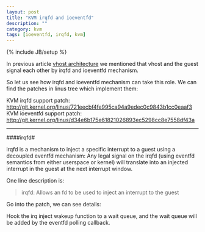 ```yaml
---
layout: post
title: "KVM irqfd and ioeventfd"
description: ""
category: kvm
tags: [ioeventfd, irqfd, kvm]
---
```

{% include JB/setup %}

In previous article [vhost architecture](http://blog.allenx.org/linux/2013/09/09/vhost-architecture/)
we mentioned that vhost and the guest signal each other by irqfd and ioeventfd mechanism.

So let us see how irqfd and ioeventfd mechanism can take this role. We can find
the patches in linus tree which implement them:

KVM irqfd support patch: <http://git.kernel.org/linus/721eecbf4fe995ca94a9edec0c9843b1cc0eaaf3>  
KVM ioeventfd support patch: <http://git.kernel.org/linus/d34e6b175e61821026893ec5298cc8e7558df43a>

---

####irqfd#

irqfd is a mechanism to inject a specific interrupt to a guest using a decoupled
eventfd mechanism: Any legal signal on the irqfd (using eventfd semantics from
either userspace or kernel) will translate into an injected interrupt in the guest
at the next interrupt window.

One line description is:

> irqfd: Allows an fd to be used to inject an interrupt to the guest

Go into the patch, we can see details:

Hook the irq inject wakeup function to a wait queue, and the wait queue will
be added by the eventfd polling callback.
